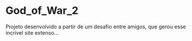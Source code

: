 # God_of_War_2
Projeto desenvolvido a partir de um desafio entre amigos, que gerou esse incrível site extenso...
